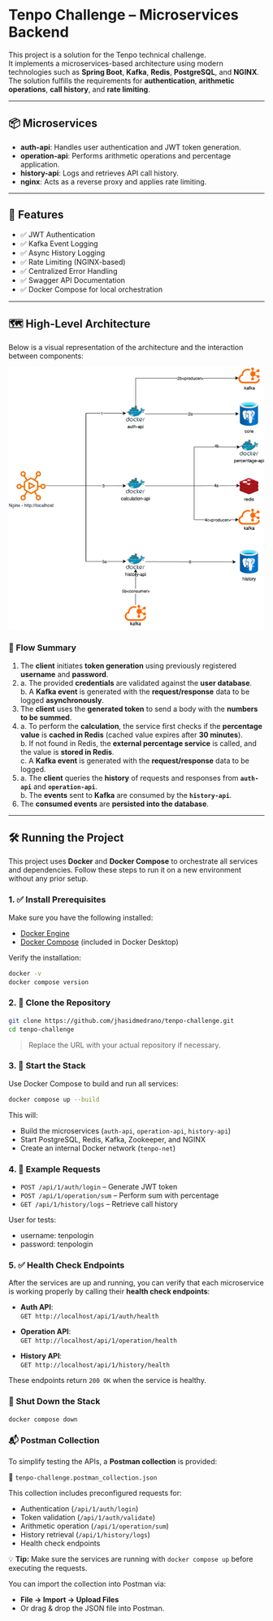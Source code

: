 # Tenpo Challenge – Microservices Backend

This project is a solution for the Tenpo technical challenge.  
It implements a microservices-based architecture using modern technologies such as **Spring Boot**, **Kafka**, **Redis**, **PostgreSQL**, and **NGINX**.  
The solution fulfills the requirements for **authentication**, **arithmetic operations**, **call history**, and **rate limiting**.

---

## 📦 Microservices

- **auth-api**: Handles user authentication and JWT token generation.
- **operation-api**: Performs arithmetic operations and percentage application.
- **history-api**: Logs and retrieves API call history.
- **nginx**: Acts as a reverse proxy and applies rate limiting.

---

## 🧪 Features

- ✅ JWT Authentication  
- ✅ Kafka Event Logging  
- ✅ Async History Logging  
- ✅ Rate Limiting (NGINX-based)  
- ✅ Centralized Error Handling  
- ✅ Swagger API Documentation  
- ✅ Docker Compose for local orchestration  

---

## 🗺️ High-Level Architecture

Below is a visual representation of the architecture and the interaction between components:

![Architecture Diagram](docs/calculate-operation-process.png)

### 🔁 Flow Summary

1. The **client** initiates **token generation** using previously registered **username** and **password**.
2.  
   a. The provided **credentials** are validated against the **user database**.  
   b. A **Kafka event** is generated with the **request/response** data to be logged **asynchronously**.
3. The **client** uses the **generated token** to send a body with the **numbers to be summed**.
4.  
   a. To perform the **calculation**, the service first checks if the **percentage value** is **cached in Redis** (cached value expires after **30 minutes**).  
   b. If not found in Redis, the **external percentage service** is called, and the value is **stored in Redis**.  
   c. A **Kafka event** is generated with the **request/response** data to be logged.
5.  
   a. The **client** queries the **history** of requests and responses from **`auth-api`** and **`operation-api`**.  
   b. The **events** sent to **Kafka** are consumed by the **`history-api`**.
6. The **consumed events** are **persisted into the database**.



---

## 🛠️ Running the Project

This project uses **Docker** and **Docker Compose** to orchestrate all services and dependencies. Follow these steps to run it on a new environment without any prior setup.

### 1. ✅ Install Prerequisites

Make sure you have the following installed:

- [Docker Engine](https://docs.docker.com/get-docker/)
- [Docker Compose](https://docs.docker.com/compose/install/) (included in Docker Desktop)

Verify the installation:

```bash
docker -v
docker compose version
```

### 2. 📁 Clone the Repository

```bash
git clone https://github.com/jhasidmedrano/tenpo-challenge.git
cd tenpo-challenge
```

> Replace the URL with your actual repository if necessary.

### 3. 🚀 Start the Stack

Use Docker Compose to build and run all services:

```bash
docker compose up --build
```

This will:

- Build the microservices (`auth-api`, `operation-api`, `history-api`)
- Start PostgreSQL, Redis, Kafka, Zookeeper, and NGINX
- Create an internal Docker network (`tenpo-net`)

### 4. 🧪 Example Requests

- `POST /api/1/auth/login` – Generate JWT token
- `POST /api/1/operation/sum` – Perform sum with percentage
- `GET /api/1/history/logs` – Retrieve call history

User for tests:
- username: tenpologin
- password: tenpologin

### 5. ✅ Health Check Endpoints

After the services are up and running, you can verify that each microservice is working properly by calling their **health check endpoints**:

- **Auth API**:  
  `GET http://localhost/api/1/auth/health`

- **Operation API**:  
  `GET http://localhost/api/1/operation/health`

- **History API**:  
  `GET http://localhost/api/1/history/health`

These endpoints return `200 OK` when the service is healthy.

### 🧼 Shut Down the Stack

```bash
docker compose down
```

### 📬 Postman Collection

To simplify testing the APIs, a **Postman collection** is provided:

📁 `tenpo-challenge.postman_collection.json`

This collection includes preconfigured requests for:

- Authentication (`/api/1/auth/login`)
- Token validation (`/api/1/auth/validate`)
- Arithmetic operation (`/api/1/operation/sum`)
- History retrieval (`/api/1/history/logs`)
- Health check endpoints

💡 **Tip:** Make sure the services are running with `docker compose up` before executing the requests.

You can import the collection into Postman via:

- **File → Import → Upload Files**
- Or drag & drop the JSON file into Postman.
